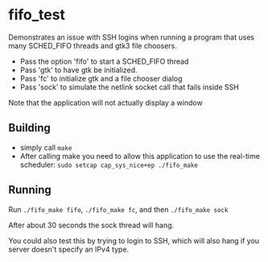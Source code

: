 # fifo_test

Demonstrates an issue with SSH logins when running a program that uses many
SCHED_FIFO threads and gtk3 file choosers.

* Pass the option 'fifo' to start a SCHED_FIFO thread
* Pass 'gtk' to have gtk be initialized.
* Pass 'fc' to initialize gtk and a file chooser dialog
* Pass 'sock' to simulate the netlink socket call that fails inside SSH

Note that the application will not actually display a window

## Building

* simply call `make`
* After calling make you need to allow this application to use the real-time
 scheduler: `sudo setcap cap_sys_nice+ep ./fifo_make`


## Running

Run `./fifo_make fifo`, `./fifo_make fc`, and then `./fifo_make sock`

After about 30 seconds the sock thread will hang.

You could also test this by trying to login to SSH, which will also hang if 
you server doesn't specify an IPv4 type.

 